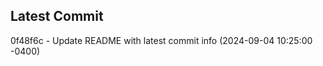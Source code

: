 
## Latest Commit
0f48f6c - Update README with latest commit info (2024-09-04 10:25:00 -0400) <Yunxi-Zhou>
